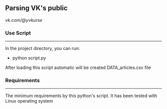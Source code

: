 ## Parsing VK's public 
*vk.com/@yvkurse*

### Use Script
***
In the project directory, you can run:
- python script.py

After loading this script automatic will be created DATA_articles.csv file

### Requirements
***
The minimum requirements by this python's script. It has been tested with Linux
operating system



